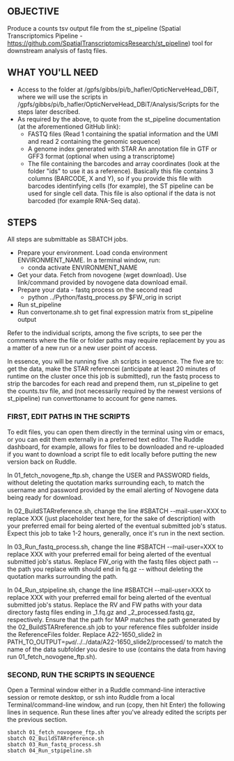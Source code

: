 ## OBJECTIVE
Produce a counts tsv output file from the st_pipeline (Spatial Transcriptomics Pipeline - https://github.com/SpatialTranscriptomicsResearch/st_pipeline) tool for downstream analysis of fastq files. 

## WHAT YOU'LL NEED
- Access to the folder at /gpfs/gibbs/pi/b_hafler/OpticNerveHead_DBiT, where we will use the scripts in /gpfs/gibbs/pi/b_hafler/OpticNerveHead_DBiT/Analysis/Scripts for the steps later described.
- As required by the above, to quote from the st_pipeline documentation (at the aforementioned GitHub link):
	- FASTQ files (Read 1 containing the spatial information and the UMI and read 2 containing the genomic sequence)
	- A genome index generated with STAR
An annotation file in GTF or GFF3 format (optional when using a transcriptome)
	- The file containing the barcodes and array coordinates (look at the folder "ids" to use it as a reference). Basically this file contains 3 columns (BARCODE, X and Y), so if you provide this file with barcodes identinfying cells (for example), the ST pipeline can be used for single cell data. This file is also optional if the data is not barcoded (for example RNA-Seq data). 

## STEPS
All steps are submittable as SBATCH jobs.
- Prepare your environment. Load conda environment ENVIRONMENT_NAME. In a terminal window, run:
	- conda activate ENVIRONMENT_NAME
- Get your data. Fetch from novogene (wget download). Use link/command provided by novogene data download email.
- Prepare your data - fastq process on the second read
	- python ../Python/fastq_process.py $FW_orig in script
- Run st_pipeline
- Run convertoname.sh to get final expression matrix from st_pipeline output

Refer to the individual scripts, among the five scripts, to see per the comments where the file or folder paths may require replacement by you as a matter of a new run or a new user point of access.

In essence, you will be running five .sh scripts in sequence.
The five are to: get the data, make the STAR referencei (anticipate at least 20 minutes of runtime on the cluster once this job is submitted), run the fastq process to strip the barcodes for each read and prepend them, run st_pipeline to get the counts.tsv file, and (not necessarily required by the newest versions of st_pipeline) run converttoname to account for gene names.

### FIRST, EDIT PATHS IN THE SCRIPTS
To edit files, you can open them directly in the terminal using vim or emacs, or you can edit them externally in a preferred text editor. The Ruddle dashboard, for example, allows for files to be downloaded and re-uploaded if you want to download a script file to edit locally before putting the new version back on Ruddle.

In 01_fetch_novogene_ftp.sh, change the USER and PASSWORD fields, without deleting the quotation marks surrounding each, to match the username and password provided by the email alerting of Novogene data being ready for download.

In 02_BuildSTARreference.sh, change the line #SBATCH --mail-user=XXX to replace XXX (just placeholder text here, for the sake of description) with your preferred email for being alerted of the eventual submitted job's status. Expect this job to take 1-2 hours, generally, once it's run in the next section.

In 03_Run_fastq_process.sh, change the line #SBATCH --mail-user=XXX to replace XXX with your preferred email for being alerted of the eventual submitted job's status. Replace FW_orig with the fastq files object path -- the path you replace with should end in fq.gz -- without deleting the quotation marks surrounding the path.

In 04_Run_stpipeline.sh, change the line #SBATCH --mail-user=XXX to replace XXX with your preferred email for being alerted of the eventual submitted job's status. Replace the RV and FW paths with your data directory fastq files ending in \_1.fq.gz and \_2_processed.fastq.gz, respectively. Ensure that the path for MAP matches the path generated by the 02_BuildSTARreference.sh job to your reference files subfolder inside the ReferenceFiles folder. Replace A22-1650_slide2 in PATH_TO_OUTPUT=`pwd`/../../data/A22-1650_slide2/processed/ to match the name of the data subfolder you desire to use (contains the data from having run 01_fetch_novogene_ftp.sh).

### SECOND, RUN THE SCRIPTS IN SEQUENCE

Open a Terminal window either in a Ruddle command-line interactive session or remote desktop, or ssh into Ruddle from a local Terminal/command-line window, and run (copy, then hit Enter) the following lines in sequence. Run these lines after you've already edited the scripts per the previous section.

```
sbatch 01_fetch_novogene_ftp.sh 
sbatch 02_BuildSTARreference.sh
sbatch 03_Run_fastq_process.sh
sbatch 04_Run_stpipeline.sh
```
